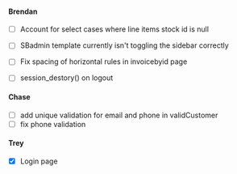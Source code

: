 #### Brendan
- [ ] Account for select cases where line items stock id is null
- [ ] SBadmin template currently isn't toggling the sidebar correctly
- [ ] Fix spacing of horizontal rules in invoicebyid page
- [ ] session_destory() on logout


#### Chase
- [ ] add unique validation for email and phone in validCustomer
- [ ] fix phone validation

#### Trey
- [x] Login page
